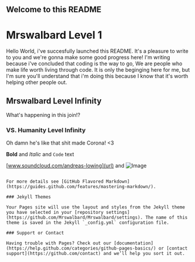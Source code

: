 ## Welcome to this README

# Mrswalbard Level 1
Hello World, i've succesfully launched this README. It's a pleasure to write to you and we're gonna make some good progress here! I'm writing because i've concluded that coding is the way to go, We are people who make life worth living through code.
It is only the beginging here for me, but I'm sure you'll understand that i'm doing this because I know that it's worth helping other people out. 

## Mrswalbard Level Infinity
What's happening in this join!?

### VS. Humanity Level Infinity
Oh damn he's like that shit made Corona!
<3


**Bold** and _Italic_ and `Code` text

[www.soundcloud.com/andreas-lowing](url) and ![Image](src)
```

For more details see [GitHub Flavored Markdown](https://guides.github.com/features/mastering-markdown/).

### Jekyll Themes

Your Pages site will use the layout and styles from the Jekyll theme you have selected in your [repository settings](https://github.com/Mrswalbard/Mrswalbard/settings). The name of this theme is saved in the Jekyll `_config.yml` configuration file.

### Support or Contact

Having trouble with Pages? Check out our [documentation](https://help.github.com/categories/github-pages-basics/) or [contact support](https://github.com/contact) and we’ll help you sort it out.
